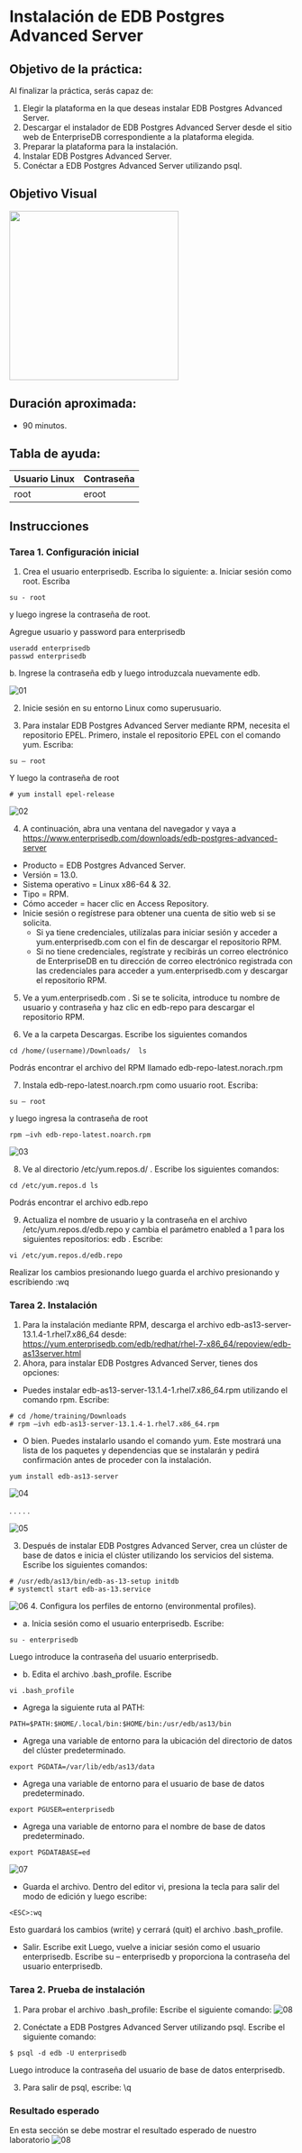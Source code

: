 # Instalación de EDB Postgres Advanced Server

## Objetivo de la práctica:
Al finalizar la práctica, serás capaz de:
1.	Elegir la plataforma en la que deseas instalar EDB Postgres Advanced Server.
2.	Descargar el instalador de EDB Postgres Advanced Server desde el sitio web de EnterpriseDB correspondiente a la plataforma elegida.
3.	Preparar la plataforma para la instalación.
4.	Instalar EDB Postgres Advanced Server.
5.	Conéctar a EDB Postgres Advanced Server utilizando psql.


## Objetivo Visual 

<img src="../images/01/00.png" width="300" >



## Duración aproximada:
- 90 minutos.

## Tabla de ayuda:
| Usuario Linux| Contraseña |
| --- | --- |
| root | eroot |

## Instrucciones 

### Tarea 1. Configuración inicial

1.	Crea el usuario enterprisedb.  Escriba lo siguiente:
  a.	Iniciar sesión como  root.  Escriba 
  ```shell
  su - root
  ``` 
  y luego ingrese la contraseña de root.
  
  Agregue usuario y password para enterprisedb
  
  ```shell
  useradd enterprisedb
  passwd enterprisedb
  ```	
  
  b.	Ingrese la contraseña edb y luego introduzcala nuevamente edb.
  
  ![01](../images/01/01.png)

2.	Inicie sesión en su entorno Linux como superusuario.
 
4.	Para instalar EDB Postgres Advanced Server mediante RPM, necesita el repositorio EPEL. Primero, instale el repositorio EPEL con el comando yum. Escriba:  

  ```shell
  su – root 
  ```
Y luego la contraseña de root

```shell
# yum install epel-release 
```
![02](../images/01/02.png)

4.	A continuación, abra una ventana del navegador y vaya a https://www.enterprisedb.com/downloads/edb-postgres-advanced-server   

- Producto = EDB Postgres Advanced Server.
- Versión = 13.0.
- Sistema operativo = Linux x86-64 & 32.
- Tipo = RPM.
- Cómo acceder = hacer clic en Access Repository.
- Inicie sesión o regístrese para obtener una cuenta de sitio web si se solicita.
  - Si ya tiene credenciales, utilízalas para iniciar sesión y acceder a yum.enterprisedb.com con el fin de descargar el repositorio RPM.
  - Si no tiene credenciales, regístrate y recibirás un correo electrónico de EnterpriseDB en tu dirección de correo electrónico registrada con las credenciales para acceder a yum.enterprisedb.com y descargar el repositorio RPM. 
 
5.	Ve a yum.enterprisedb.com . Si se te solicita, introduce tu nombre de usuario y contraseña y haz clic en edb-repo para descargar el repositorio RPM. 
 
6.	Ve a la carpeta Descargas. Escribe los siguientes comandos
```shell
cd /home/(username)/Downloads/  ls 
```
Podrás encontrar el archivo del RPM llamado edb-repo-latest.norach.rpm 

7.	Instala edb-repo-latest.noarch.rpm como usuario root. Escriba:

```shell
su – root 
```

y luego ingresa la contraseña de root 

```shell
rpm –ivh edb-repo-latest.noarch.rpm 
```

![03](../images/01/03.png)

8.	Ve al directorio /etc/yum.repos.d/ . Escribe los siguientes comandos:  
```shell
cd /etc/yum.repos.d ls 
```
Podrás encontrar el archivo  edb.repo 

9.	Actualiza el nombre de usuario y la contraseña en el archivo /etc/yum.repos.d/edb.repo y cambia el parámetro enabled a 1 para los siguientes repositorios:  edb .
Escribe:  
```shell
vi /etc/yum.repos.d/edb.repo 
```

Realizar los cambios presionando <insert> luego guarda el archivo presionando <ESC> y escribiendo :wq 

### Tarea 2. Instalación

1.	Para la instalación mediante RPM, descarga el archivo edb-as13-server-13.1.4-1.rhel7.x86_64 desde:  https://yum.enterprisedb.com/edb/redhat/rhel-7-x86_64/repoview/edb-as13server.html
2.	Ahora, para instalar EDB Postgres Advanced Server, tienes dos opciones:
   - Puedes instalar edb-as13-server-13.1.4-1.rhel7.x86_64.rpm utilizando el comando rpm. Escribe:
```shell
# cd /home/training/Downloads 
# rpm –ivh edb-as13-server-13.1.4-1.rhel7.x86_64.rpm 
```
   - O bien. Puedes instalarlo usando el comando yum. Este mostrará una lista de los paquetes y dependencias que se instalarán y pedirá confirmación antes de proceder con la instalación.

```shell
yum install edb-as13-server 
```
![04](../images/01/04.png)

. . . . . 

![05](../images/01/05.png)

3. Después de instalar EDB Postgres Advanced Server, crea un clúster de base de datos e inicia el clúster utilizando los servicios del sistema.
Escribe los siguientes comandos:

```shell
# /usr/edb/as13/bin/edb-as-13-setup initdb 
# systemctl start edb-as-13.service 

```

![06](../images/01/06.png)
4.	Configura los perfiles de entorno (environmental profiles).

- a.	Inicia sesión como el usuario enterprisedb. Escribe:
```shell
su - enterprisedb 
```
Luego introduce la contraseña del usuario enterprisedb.
-    b.	Edita el archivo .bash_profile. Escribe 
```shell
vi .bash_profile 
```
- Agrega la siguiente ruta al PATH:

```shell
PATH=$PATH:$HOME/.local/bin:$HOME/bin:/usr/edb/as13/bin 
```

- Agrega una variable de entorno para la ubicación del directorio de datos del clúster predeterminado.   
```shell
export PGDATA=/var/lib/edb/as13/data
```

- Agrega una variable de entorno para el usuario de base de datos predeterminado. 
```shell
export PGUSER=enterprisedb 
```

- Agrega una variable de entorno para el nombre de base de datos predeterminado.
```shell
export PGDATABASE=ed
```

![07](../images/01/07.png)

- Guarda el archivo. Dentro del editor vi, presiona la tecla <ESC> para salir del modo de edición y luego escribe:
```shell
<ESC>:wq 
```

Esto guardará los cambios (write) y cerrará (quit) el archivo .bash_profile.

- Salir. Escribe exit  Luego, vuelve a iniciar sesión como el usuario enterprisedb. Escribe su – enterprisedb y proporciona la contraseña del usuario enterprisedb. 


### Tarea 2. Prueba de instalación
1. Para probar el archivo .bash_profile: Escribe el siguiente comando:
![08](../images/01/08.jpg)

2. Conéctate a EDB Postgres Advanced Server utilizando psql.
Escribe el siguiente comando:

```shell
$ psql -d edb -U enterprisedb 
```

Luego introduce la contraseña del usuario de base de datos enterprisedb.

3.	Para salir de psql, escribe: \q  


### Resultado esperado
En esta sección se debe mostrar el resultado esperado de nuestro laboratorio
![08](../images/01/08.jpg)

